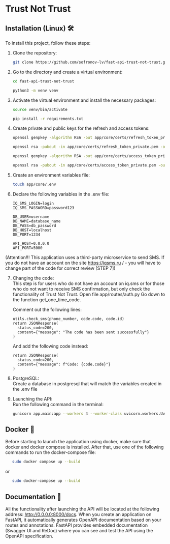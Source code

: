 # Trust Not Trust

## Installation (Linux) 🛠️
To install this project, follow these steps:
1. Clone the repository:
   ```bash
   git clone https://github.com/sofronov-lv/fast-api-trust-not-trust.git
   ```

2. Go to the directory and create a virtual environment:  
   ```bash
   cd fast-api-trust-not-trust
   ```
   ```bash
   python3 -m venv venv
   ```
   
3. Activate the virtual environment and install the necessary packages:  
   ```bash
   source venv/bin/activate
   ```
   ```bash
   pip install -r requirements.txt
   ```

4. Create private and public keys for the refresh and access tokens:  
   ```bash
   openssl genpkey -algorithm RSA -out app/core/certs/refresh_token_private.pem -pkeyopt rsa_keygen_bits:2048
   ```
   ```bash
   openssl rsa -pubout -in app/core/certs/refresh_token_private.pem -out app/core/certs/refresh_token_public.pem
   ```
   ```bash
   openssl genpkey -algorithm RSA -out app/core/certs/access_token_private.pem -pkeyopt rsa_keygen_bits:2048
   ```
   ```bash
   openssl rsa -pubout -in app/core/certs/access_token_private.pem -out app/core/certs/access_token_public.pem
   ```

5. Create an environment variables file:  
   ```bash
   touch app/core/.env
   ```

6. Declare the following variables in the .env file:  
   ```text
   IQ_SMS_LOGIN=login
   IQ_SMS_PASSWORD=password123

   DB_USER=username
   DB_NAME=database_name
   DB_PASS=db_password
   DB_HOST=localhost
   DB_PORT=1234
   
   API_HOST=0.0.0.0
   API_PORT=5000
   ```
(Attention!!! This application uses a third-party microservice to send SMS. If you do not have an account on the site https://iqsms.ru / - you will have to change part of the code for correct review [STEP 7])

7. Changing the code:  
   This step is for users who do not have an account on iq.sms or for those who do not want to receive SMS confirmation, but only check the functionality of Trust Not Trust.
   Open file app/routes/auth.py Go down to the function get_one_time_code.
   
   Comment out the following lines:  
      ```python3
      utils.check_sms(phone_number, code.code, code.id)
      return JSONResponse(
        status_code=200,
        content={"message": "The code has been sent successfully"}
      )
      ```
      
      And add the following code instead:  
      ```python3
      return JSONResponse(
        status_code=200,
        content={"message": f"Code: {code.code}"}
      )

8. PostgreSQL:  
   Create a database in postgresql that will match the variables created in the .env file
   
9. Launching the API:  
   Run the following command in the terminal:
   ```bash
   gunicorn app.main:app --workers 4 --worker-class uvicorn.workers.UvicornWorker --bind 0.0.0.0:8000


## Docker 🐳
Before starting to launch the application using docker, make sure that docker and docker compose is installed.
After that, use one of the following commands to run the docker-compose file:
```bash
   sudo docker compose up --build
```
or
```bash
   sudo docker-compose up --build
```

## Documentation 📑
   All the functionality after launching the API will be located at the following address: http://0.0.0.0:8000/docs.
   When you create an application on FastAPI, it automatically generates OpenAPI documentation based on your routes and annotations.
   FastAPI provides embedded documentation (Swagger UI and ReDoc) where you can see and test the API using the OpenAPI specification.
